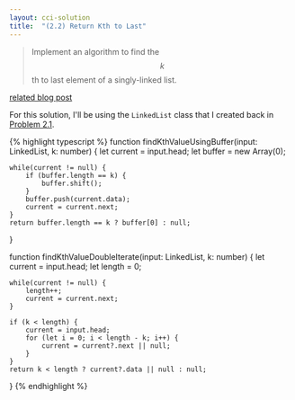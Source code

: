 ```yaml
---
layout: cci-solution
title:  "(2.2) Return Kth to Last"
---
```

> Implement an algorithm to find the $$k$$th to last element of a singly-linked list.

[related blog post](https://donrwalsh.github.io/blog/2023-02-10-political-linksmanship)

For this solution, I'll be using the `LinkedList` class that I created back in [Problem 2.1](/CCI/solutions/02/2.1).

{% highlight typescript %}
function findKthValueUsingBuffer<T>(input: LinkedList<T>, k: number) {
    let current = input.head;
    let buffer = new Array(0);

    while(current != null) {
        if (buffer.length == k) {
            buffer.shift();
        }
        buffer.push(current.data);
        current = current.next;
    }
    return buffer.length == k ? buffer[0] : null;
}

function findKthValueDoubleIterate<T>(input: LinkedList<T>, k: number) {
    let current = input.head;
    let length = 0;

    while(current != null) {
        length++;
        current = current.next;
    }

    if (k < length) {
        current = input.head;
        for (let i = 0; i < length - k; i++) {
            current = current?.next || null;
        }
    }
    return k < length ? current?.data || null : null;
}
{% endhighlight %}